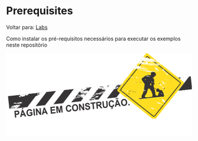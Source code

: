 # Prerequisites
Voltar para: [Labs](../README.md)

Como instalar os pré-requisitos necessários para executar os exemplos neste repositório

![Building](../../assets/building.png)